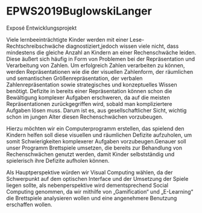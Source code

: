 # EPWS2019BuglowskiLanger

Exposé Entwicklungsprojekt

	

Viele lernbeeinträchtigte Kinder werden mit einer Lese-Rechtschreibschwäche diagnostiziert,jedoch wissen viele nicht, 
dass mindestens die gleiche Anzahl an Kindern an einer Rechenschwäche leiden. Diese äußert sich häufig in Form von Problemen bei der
Repräsentation und Verarbeitung von Zahlen. Um erfolgreich Zahlen verarbeiten zu können, werden Repräsentationen wie die der visuellen
Zahlenform, der räumlichen und semantischen Größenrepräsentation, der verbalen Zahlenrepräsentation sowie strategisches und konzeptuelles
Wissen benötigt. Defizite in bereits einer Repräsentation können schon die Bewältigung komplexer Aufgaben erschweren, da auf die meisten
Repräsentationen zurückgegriffen wird, sobald man kompliziertere Aufgaben lösen muss. Darum ist es, aus gesellschaftlicher Sicht, wichtig 
schon im jungen Alter diesen Rechenschwächen vorzubeugen. 

Hierzu möchten wir ein Computerprogramm erstellen, das spielend den Kindern helfen soll diese visuellen und räumlichen Defizite
aufzuholen, um somit Schwierigkeiten komplexerer Aufgaben vorzubeugen.Genauer soll unser Programm Brettspiele umsetzen, die bereits 
zur Behandlung von Rechenschwächen genutzt werden, damit Kinder selbstständig und spielerisch ihre Defizite aufholen können. 

Als Hauptperspektive würden wir Visual Computing wählen, da der Schwerpunkt auf dem optischen Interface und der Umsetzung der Spiele 
liegen sollte, als nebenperspektive wird dementsprechend Social Computing genommen, da wir mithilfe von „Gamification“ und „E-Learning“ 
die Brettspiele analysieren wollen und eine angenehmere Benutzung erschaffen wollen. 
